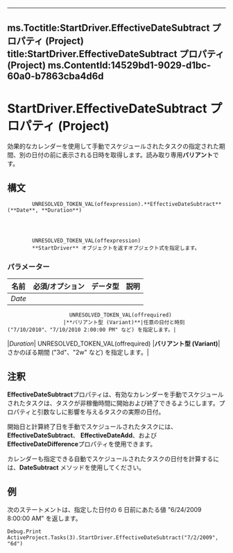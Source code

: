 

---
ms.Toctitle:StartDriver.EffectiveDateSubtract プロパティ (Project)
title:StartDriver.EffectiveDateSubtract プロパティ (Project)
ms.ContentId:14529bd1-9029-d1bc-60a0-b7863cba4d6d
---
# StartDriver.EffectiveDateSubtract プロパティ (Project)




効果的なカレンダーを使用して手動でスケジュールされたタスクの指定された期間、別の日付の前に表示される日時を取得します。読み取り専用**バリアント**です。

## 構文

            UNRESOLVED_TOKEN_VAL(offexpression).**EffectiveDateSubtract**(**Date**, **Duration**)




            UNRESOLVED_TOKEN_VAL(offexpression)
            **StartDriver** オブジェクトを返すオブジェクト式を指定します。

### パラメーター

|**名前**|**必須/オプション**|**データ型**|**説明**|
|---|---|---|---|
|*Date*|
                        UNRESOLVED_TOKEN_VAL(offrequired)
                      |**バリアント型 (Variant)**|任意の日付と時刻 ("7/10/2010"、"7/10/2010 2:00:00 PM" など) を指定します。|
|*Duration*|
                        UNRESOLVED_TOKEN_VAL(offrequired)
                      |**バリアント型 (Variant)**|さかのぼる期間 ("3d"、"2w" など) を指定します。|





## 注釈
**EffectiveDateSubtract**プロパティは、有効なカレンダーを手動でスケジュールされたタスクは、タスクが非稼働時間に開始および終了できるようにします。プロパティと引数なしに影響を与えるタスクの実際の日付。



開始日と計算終了日を手動でスケジュールされたタスクには、 **EffectiveDateSubtract**、 **EffectiveDateAdd**、および**EffectiveDateDifference**プロパティを使用できます。



カレンダーも指定できる自動でスケジュールされたタスクの日付を計算するには、**DateSubtract** メソッドを使用してください。



## 例
次のステートメントは、指定した日付の 6 日前にあたる値 "6/24/2009 8:00:00 AM" を返します。

```vba
Debug.Print ActiveProject.Tasks(3).StartDriver.EffectiveDateSubtract("7/2/2009", "6d")
```





